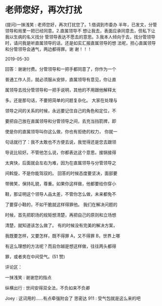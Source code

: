 # 老师您好，再次打扰

(提问)一抹浅笑 : 老师您好，再次打扰您了。1.借调到市委办 半年，已发文，分管领导和局里一把已经同意。2.直属领导不 想让我去，表面应承同意去，但私下让我以生病的名义找分 管领导表达不愿去的意思。3.我本人倾向于去，找分管领导 时，请问我是听直属领导的话，还是如实汇报直属领导的想 法呢，担心直属领导和分管领导会通气，两边都得罪。谢 谢！！！

2019-05-30

回答：谢谢付费。分管领导和一把手都同意了，你作为一个

普通工作人员，就必须服从安排，直属领导有意见，你让直

属领导去找分管领导和一把手说明，其他的不用跟他解释太

多。还是那句话，不要把简单的问题复杂化。 大家在处理与

领导之间的关系的时候，永远要记住自己的角色和定位，不

要把自己放在直属领导和分管领导之间，去充当挡箭牌，即

使是你的直属领导叫你这么做，你也有拒绝的权力， 你就一

句话就行了：我不太敢也不方便去说，我觉得还是您去跟领

导说比较好。不管他怎么说，你都表达这个意思。接锅接得

太爽快，后面就会左右为难，因为在直属领导与分管领导之

间斡旋，不是你能驾驭的。 回答的时候态度要坚决，面部要

带微笑，保持礼貌，尊重。如果你这样做，他都要给你穿小

鞋，那证明这个领导人品太差，不管你怎么做，未来都免不

了要穿小鞋的，不如干脆就这样得罪他。 我们在解决问题的

时候，首先把职场的规矩想清楚，再把自己的原则和立场想

清楚，就知道该怎么做了。 有的时候没有完美的解决方案，

我既要怎样，又要怎样，既不得罪 A，又不得罪 B，世界上哪

有这么理想的方法呢？而且你越是想这样做，往往两头都得

罪，或者夹在中间受气。(51 赞)

评论区：

一抹浅笑 : 谢谢您的指点

纵横出行 : 世间安得双全法，不负如来不负卿

Joey : 这词用的……有点牵强附会了 思密达 911 : 受气包就是这么来的吧